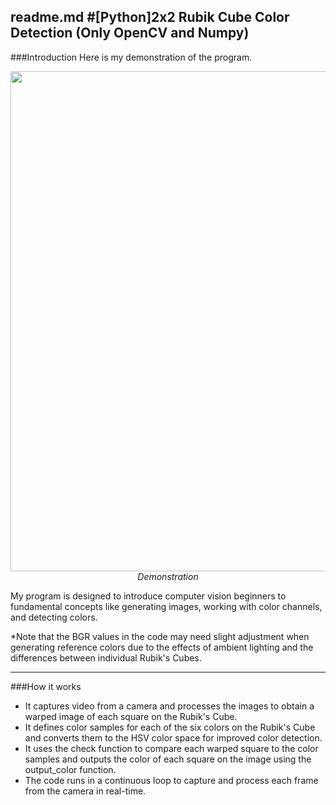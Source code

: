 readme.md
#[Python]2x2 Rubik Cube Color Detection (Only OpenCV and Numpy)
---
###Introduction
Here is my demonstration of the program.
<p align="center">
  <img src="demo/demonstration.gif" width=800><br/>
  <i>Demonstration</i>
</p>

My program is designed to introduce computer vision beginners to fundamental concepts like generating images, working with color channels, and detecting colors.

*Note that the BGR values in the code may need slight adjustment when generating reference colors due to the effects of ambient lighting and the differences between individual Rubik's Cubes.

-----
###How it works
- It captures video from a camera and processes the images to obtain a warped image of each square on the Rubik's Cube.
- It defines color samples for each of the six colors on the Rubik's Cube and converts them to the HSV color space for improved color detection.
- It uses the check function to compare each warped square to the color samples and outputs the color of each square on the image using the output_color function.
- The code runs in a continuous loop to capture and process each frame from the camera in real-time.
